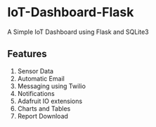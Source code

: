 # IoT-Dashboard-Flask
A Simple IoT Dashboard using Flask and SQLite3

## Features
1. Sensor Data
2. Automatic Email
3. Messaging using Twilio
4. Notifications
5. Adafruit IO extensions
6. Charts and Tables
7. Report Download

